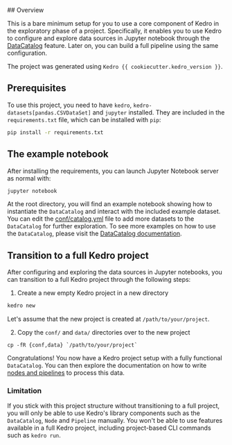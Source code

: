 ## Overview

This is a bare minimum setup for you to use a core component of Kedro in the exploratory phase of a project. Specifically, it enables you to use Kedro to configure and explore data sources in Jupyter notebook through the [DataCatalog](https://kedro.readthedocs.io/en/stable/data/data_catalog.html) feature.
Later on, you can build a full pipeline using the same configuration.

The project was generated using `Kedro {{ cookiecutter.kedro_version }}`.

## Prerequisites

To use this project, you need to have `kedro`, `kedro-datasets[pandas.CSVDataSet]` and `jupyter` installed. They are included in the `requirements.txt` file, which can be installed with `pip`:

```bash
pip install -r requirements.txt
```

## The example notebook

After installing the requirements, you can launch Jupyter Notebook server as normal with:

```bash
jupyter notebook
```

At the root directory, you will find an example notebook showing how to instantiate the `DataCatalog` and interact with the included example dataset.
You can edit the [conf/catalog.yml](./conf/base/catalog.yml) file to add more datasets to the `DataCatalog` for further exploration. To see more examples on how to use the `DataCatalog`, please visit the [DataCatalog documentation](https://kedro.readthedocs.io/en/latest/data/data_catalog.html).

## Transition to a full Kedro project

After configuring and exploring the data sources in Jupyter notebooks, you can transition to a full Kedro project through the following steps:

1. Create a new empty Kedro project in a new directory

```bash
kedro new
```

Let's assume that the new project is created at `/path/to/your/project`.

2. Copy the `conf/` and `data/` directories over to the new project

```
cp -fR {conf,data} `/path/to/your/project`
```

Congratulations! You now have a Kedro project setup with a fully functional `DataCatalog`. You can then explore the documentation on how to write [nodes and pipelines](https://kedro.readthedocs.io/en/latest/nodes_and_pipelines/nodes.html) to process this data.

### Limitation

If you stick with this project structure without transitioning to a full project, you will only be able to use Kedro's library components such as the `DataCatalog`, `Node` and `Pipeline` manually. You won't be able to use features available in a full Kedro project, including project-based CLI commands such as `kedro run`.
